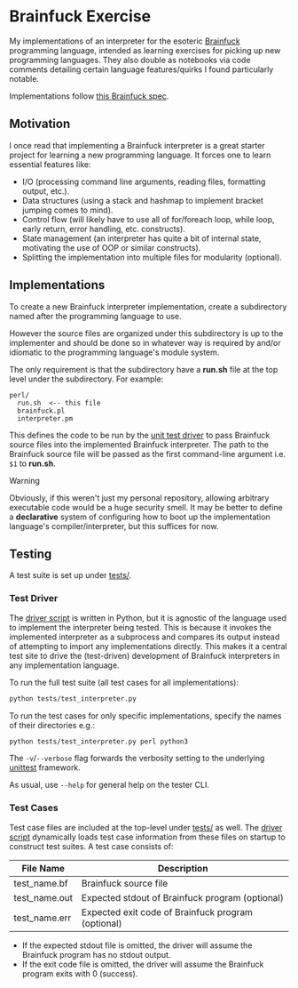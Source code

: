# Brainfuck Exercise

My implementations of an interpreter for the esoteric [Brainfuck](https://en.wikipedia.org/wiki/Brainfuck) programming language, intended as learning exercises for picking up new programming languages. They also double as notebooks via code comments detailing certain language features/quirks I found particularly notable.

Implementations follow [this Brainfuck spec](https://github.com/sunjay/brainfuck/blob/master/brainfuck.md).

## Motivation

I once read that implementing a Brainfuck interpreter is a great starter project for learning a new programming language. It forces one to learn essential features like:

- I/O (processing command line arguments, reading files, formatting output, etc.).
- Data structures (using a stack and hashmap to implement bracket jumping comes to mind).
- Control flow (will likely have to use all of for/foreach loop, while loop, early return, error handling, etc. constructs).
- State management (an interpreter has quite a bit of internal state, motivating the use of OOP or similar constructs).
- Splitting the implementation into multiple files for modularity (optional).

## Implementations

To create a new Brainfuck interpreter implementation, create a subdirectory named after the programming language to use.

However the source files are organized under this subdirectory is up to the implementer and should be done so in whatever way is required by and/or idiomatic to the programming language's module system.

The only requirement is that the subdirectory have a **run.sh** file at the top level under the subdirectory. For example:

```
perl/
  run.sh  <-- this file
  brainfuck.pl
  interpreter.pm
```

This defines the code to be run by the [unit test driver](#test-driver) to pass Brainfuck source files into the implemented Brainfuck interpreter. The path to the Brainfuck source file will be passed as the first command-line argument i.e. `$1` to **run.sh**.

> [!WARNING]
>
> Obviously, if this weren't just my personal repository, allowing arbitrary executable code would be a huge security smell. It may be better to define a **declarative** system of configuring how to boot up the implementation language's compiler/interpreter, but this suffices for now.

## Testing

A test suite is set up under [tests/](tests/).

### Test Driver

The [driver script](tests/test_interpreter.py) is written in Python, but it is agnostic of the language used to implement the interpreter being tested. This is because it invokes the implemented interpreter as a subprocess and compares its output instead of attempting to import any implementations directly. This makes it a central test site to drive the (test-driven) development of Brainfuck interpreters in any implementation language.

To run the full test suite (all test cases for all implementations):

```sh
python tests/test_interpreter.py
```

To run the test cases for only specific implementations, specify the names of their directories e.g.:

```sh
python tests/test_interpreter.py perl python3
```

The `-v`/`--verbose` flag forwards the verbosity setting to the underlying [unittest](https://docs.python.org/3/library/unittest.html) framework.

As usual, use `--help` for general help on the tester CLI.

### Test Cases

Test case files are included at the top-level under [tests/](tests/) as well. The [driver script](#test-driver) dynamically loads test case information from these files on startup to construct test suites. A test case consists of:

| File Name     | Description                                        |
| ------------- | -------------------------------------------------- |
| test_name.bf  | Brainfuck source file                              |
| test_name.out | Expected stdout of Brainfuck program (optional)    |
| test_name.err | Expected exit code of Brainfuck program (optional) |

- If the expected stdout file is omitted, the driver will assume the Brainfuck program has no stdout output.
- If the exit code file is omitted, the driver will assume the Brainfuck program exits with 0 (success).
